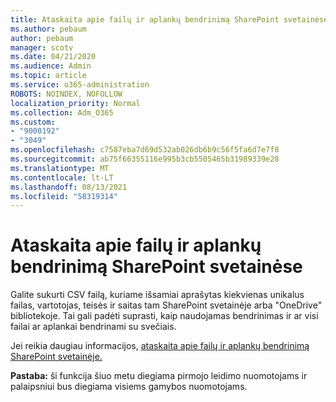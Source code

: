 ```yaml
---
title: Ataskaita apie failų ir aplankų bendrinimą SharePoint svetainėse
ms.author: pebaum
author: pebaum
manager: scotv
ms.date: 04/21/2020
ms.audience: Admin
ms.topic: article
ms.service: o365-administration
ROBOTS: NOINDEX, NOFOLLOW
localization_priority: Normal
ms.collection: Adm_O365
ms.custom:
- "9000192"
- "3049"
ms.openlocfilehash: c7587eba7d69d532ab026db6b9c56f5fa6d7e7f8
ms.sourcegitcommit: ab75f66355116e995b3cb5505465b31989339e28
ms.translationtype: MT
ms.contentlocale: lt-LT
ms.lasthandoff: 08/13/2021
ms.locfileid: "58319314"
---
```

# <a name="report-on-file-and-folder-sharing-in-sharepoint-sites"></a>Ataskaita apie failų ir aplankų bendrinimą SharePoint svetainėse

Galite sukurti CSV failą, kuriame išsamiai aprašytas kiekvienas unikalus failas, vartotojas, teisės ir saitas tam SharePoint svetainėje arba "OneDrive" bibliotekoje. Tai gali padėti suprasti, kaip naudojamas bendrinimas ir ar visi failai ar aplankai bendrinami su svečiais.

Jei reikia daugiau informacijos, [ataskaita apie failų ir aplankų bendrinimą SharePoint svetainėje.](https://docs.microsoft.com/sharepoint/sharing-reports)

**Pastaba:** ši funkcija šiuo metu diegiama pirmojo leidimo nuomotojams ir palaipsniui bus diegiama visiems gamybos nuomotojams.